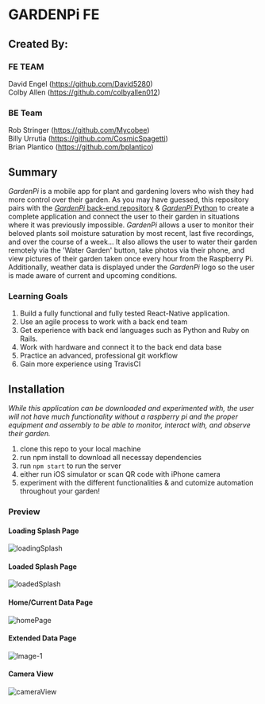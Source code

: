 # GARDENPi FE

## Created By:

### FE TEAM
David Engel (https://github.com/David5280)<br />
Colby Allen (https://github.com/colbyallen012)
### BE Team
Rob Stringer (https://github.com/Mycobee)<br />
Billy Urrutia (https://github.com/CosmicSpagetti)<br />
Brian Plantico (https://github.com/bplantico)

## Summary

*GardenPi* is a mobile app for plant and gardening lovers who wish they had more control over their garden.  As you may have guessed, this repository pairs with the [*GardenPi* back-end repository](https://github.com/Mycobee/garden_pi_be) & [*GardenPi* Python](https://github.com/Mycobee/garden_python) to create a complete application and connect the user to their garden in situations where it was previously impossible.  *GardenPi* allows a user to monitor their beloved plants soil moisture saturation by most recent, last five recordings, and over the course of a week... It also allows the user to water their garden remotely via the 'Water Garden' button, take photos via their phone, and view pictures of their garden taken once every hour from the Raspberry Pi.  Additionally, weather data is displayed under the *GardenPi* logo so the user is made aware of current and upcoming conditions.   

### Learning Goals 

1.  Build a fully functional and fully tested React-Native application.
2.  Use an agile process to work with a back end team 
3.  Get experience with back end languages such as Python and Ruby on Rails.
4.  Work with hardware and connect it to the back end data base
5.  Practice an advanced, professional git workflow
6.  Gain more experience using TravisCI

##  Installation
*While this application can be downloaded and experimented with, the user will not have much functionality without a raspberry pi and the proper equipment and assembly to be able to monitor, interact with, and observe their garden.*

1.  clone this repo to your local machine
2.  run npm install to download all necessay dependencies
3.  run ```npm start``` to run the server
4.  either run iOS simulator or scan QR code with iPhone camera
5.  experiment with the different functionalities & and cutomize automation throughout your garden!


###  Preview
#### Loading Splash Page
![loadingSplash](https://user-images.githubusercontent.com/46681659/64753222-a4d92300-d4df-11e9-9323-f663f375a1cc.jpg)
 #### Loaded Splash Page
 ![loadedSplash](https://user-images.githubusercontent.com/46681659/64753190-82dfa080-d4df-11e9-8402-3dac68827c20.PNG)
 #### Home/Current Data Page
![homePage](https://user-images.githubusercontent.com/46681659/64753232-b1f61200-d4df-11e9-8615-ee7b3ce18e96.PNG)
 #### Extended Data Page
![Image-1](https://user-images.githubusercontent.com/46681659/64754934-8165a680-d4e6-11e9-90e5-db6db6a8bfbd.jpg)
  #### Camera View
![cameraView](https://user-images.githubusercontent.com/46681659/64753585-f9c96900-d4e0-11e9-8fad-8ef39cb4f82b.PNG)

